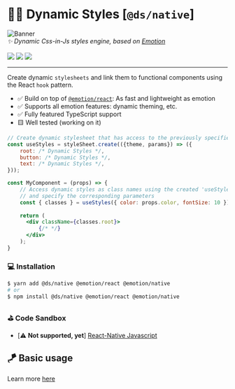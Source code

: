# 🏃‍♀ Dynamic Styles [`@ds/native`]

<img src="https://raw.githubusercontent.com/bennodev19/dynamic-styles/master/static/banner.png" alt="Banner">
<div>
    <i>✨ Dynamic Css-in-Js styles engine, based on <a href="https://emotion.sh/">Emotion<a/></i>
    <br>
    <br>
    <img src="https://img.shields.io/bundlephobia/minzip/@ds/native">
    <img src="https://img.shields.io/npm/dw/@ds/native">
    <img src="https://img.shields.io/npm/l/@ds/native">
</div>

---

Create dynamic `stylesheets` and link them to functional components using the React `hook` pattern.
- ✅ Build on top of [`@emotion/react`](https://emotion.sh/docs/@emotion/react): As fast and lightweight as emotion
- ✅ Supports all emotion features: dynamic theming, etc.
- ✅ Fully featured TypeScript support
- 🟨 Well tested (working on it)
```jsx
// Create dynamic stylesheet that has access to the previously specified theme and parameters
const useStyles = styleSheet.create(({theme, params}) => ({
    root: /* Dynamic Styles */,
    button: /* Dynamic Styles */,
    text: /* Dynamic Styles */,
}));

const MyComponent = (props) => {
    // Access dynamic styles as class names using the created 'useStyles()' hook 
    // and specify the corresponding parameters
    const { classes } = useStyles({ color: props.color, fontSize: 10 });
    
    return (
      <div className={classes.root}>
          {/* */}
      </div>
    );
}
```

### 💻 Installation

```bash
$ yarn add @ds/native @emotion/react @emotion/native
# or
$ npm install @ds/native @emotion/react @emotion/native
```

### ⛳️ Code Sandbox
- [⚠️ **Not supported, yet**] [React-Native Javascript](https://snack.expo.dev/@bennodev/ds-basic-usage-js)

## 🪁 Basic usage

Learn more [here](https://github.com/bennodev19/dynamic-styles#-basic-usage)
